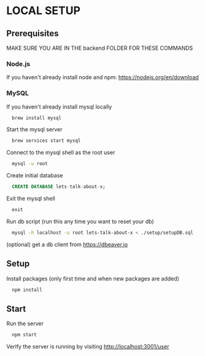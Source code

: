 # LOCAL SETUP

## Prerequisites

MAKE SURE YOU ARE IN THE backend FOLDER FOR THESE COMMANDS

### Node.js

If you haven't already install node and npm:
https://nodejs.org/en/download

### MySQL

If you haven't already install mysql locally

```bash
  brew install mysql
```

Start the mysql server

```bash
  brew services start mysql
```

Connect to the mysql shell as the root user

```bash
  mysql -u root
```

Create initial database

```sql
  CREATE DATABASE lets-talk-about-x;
```

Exit the mysql shell

```sql
  exit
```

Run db script (run this any time you want to reset your db)

```bash
  mysql -h localhost -u root lets-talk-about-x < ./setup/setupDB.sql
```

(optional) get a db client from https://dbeaver.io

## Setup

Install packages (only first time and when new packages are added)

```bash
  npm install
```

## Start

Run the server

```bash
  npm start
```

Verify the server is running by visiting [http://localhost:3001/user](http://localhost:3001/user)
